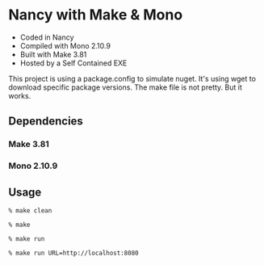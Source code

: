 Nancy with Make & Mono
======================

- Coded in Nancy
- Compiled with Mono 2.10.9
- Built with Make 3.81
- Hosted by a Self Contained EXE

This project is using a package.config to simulate nuget.  It's using wget to download specific package versions.  The make file is not pretty.  But it works.

Dependencies
------------

### Make 3.81
### Mono 2.10.9

Usage
-----

```
% make clean

% make

% make run

% make run URL=http://localhost:8080
```
